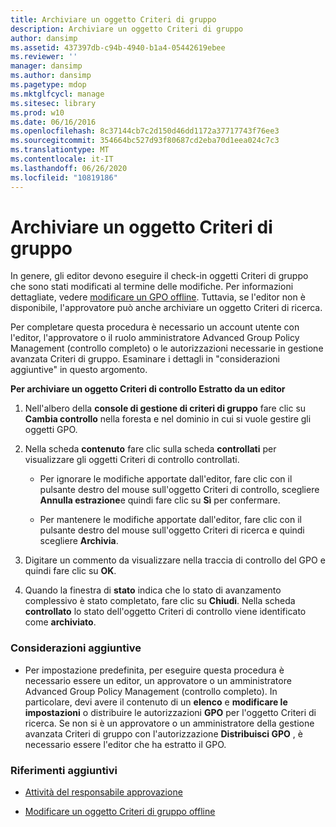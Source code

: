 ```yaml
---
title: Archiviare un oggetto Criteri di gruppo
description: Archiviare un oggetto Criteri di gruppo
author: dansimp
ms.assetid: 437397db-c94b-4940-b1a4-05442619ebee
ms.reviewer: ''
manager: dansimp
ms.author: dansimp
ms.pagetype: mdop
ms.mktglfcycl: manage
ms.sitesec: library
ms.prod: w10
ms.date: 06/16/2016
ms.openlocfilehash: 8c37144cb7c2d150d46dd1172a37717743f76ee3
ms.sourcegitcommit: 354664bc527d93f80687cd2eba70d1eea024c7c3
ms.translationtype: MT
ms.contentlocale: it-IT
ms.lasthandoff: 06/26/2020
ms.locfileid: "10819186"
---
```

# Archiviare un oggetto Criteri di gruppo


In genere, gli editor devono eseguire il check-in oggetti Criteri di gruppo che sono stati modificati al termine delle modifiche. Per informazioni dettagliate, vedere [modificare un GPO offline](edit-a-gpo-offline-agpm30ops.md). Tuttavia, se l'editor non è disponibile, l'approvatore può anche archiviare un oggetto Criteri di ricerca.

Per completare questa procedura è necessario un account utente con l'editor, l'approvatore o il ruolo amministratore Advanced Group Policy Management (controllo completo) o le autorizzazioni necessarie in gestione avanzata Criteri di gruppo. Esaminare i dettagli in "considerazioni aggiuntive" in questo argomento.

**Per archiviare un oggetto Criteri di controllo Estratto da un editor**

1.  Nell'albero della **console di gestione di criteri di gruppo** fare clic su **Cambia controllo** nella foresta e nel dominio in cui si vuole gestire gli oggetti GPO.

2.  Nella scheda **contenuto** fare clic sulla scheda **controllati** per visualizzare gli oggetti Criteri di controllo controllati.

    -   Per ignorare le modifiche apportate dall'editor, fare clic con il pulsante destro del mouse sull'oggetto Criteri di controllo, scegliere **Annulla estrazione**e quindi fare clic su **Sì** per confermare.

    -   Per mantenere le modifiche apportate dall'editor, fare clic con il pulsante destro del mouse sull'oggetto Criteri di ricerca e quindi scegliere **Archivia**.

3.  Digitare un commento da visualizzare nella traccia di controllo del GPO e quindi fare clic su **OK**.

4.  Quando la finestra di **stato** indica che lo stato di avanzamento complessivo è stato completato, fare clic su **Chiudi**. Nella scheda **controllato** lo stato dell'oggetto Criteri di controllo viene identificato come **archiviato**.

### Considerazioni aggiuntive

-   Per impostazione predefinita, per eseguire questa procedura è necessario essere un editor, un approvatore o un amministratore Advanced Group Policy Management (controllo completo). In particolare, devi avere il contenuto di un **elenco** e **modificare le impostazioni** o distribuire le autorizzazioni **GPO** per l'oggetto Criteri di ricerca. Se non si è un approvatore o un amministratore della gestione avanzata Criteri di gruppo con l'autorizzazione **Distribuisci GPO** , è necessario essere l'editor che ha estratto il GPO.

### Riferimenti aggiuntivi

-   [Attività del responsabile approvazione](performing-approver-tasks-agpm30ops.md)

-   [Modificare un oggetto Criteri di gruppo offline](edit-a-gpo-offline-agpm30ops.md)

 

 





